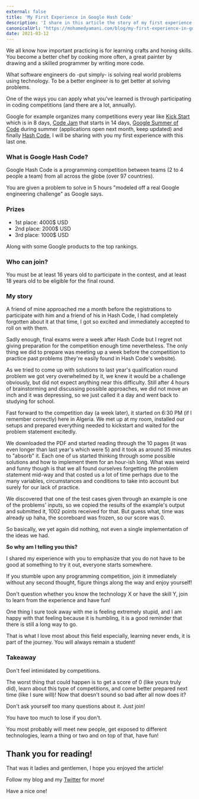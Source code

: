 ```yaml
---
external: false
title: 'My First Experience in Google Hash Code'
description: 'I share in this article the story of my first experience in the Google Hash Code competition and how I got obliterated.'
canonicalUrl: "https://mohamedyamani.com/blog/my-first-experience-in-google-hashcode"
date: 2021-03-12
---
```


We all know how important practicing is for learning crafts and honing skills. You become a better chef by cooking more often, a great painter by drawing and a skilled programmer by writing more code.

What software engineers do -put simply- is solving real world problems using technology. To be a better engineer is to get better at solving problems.

One of the ways you can apply what you've learned is through participating in coding competitions (and there are a lot, annually).

Google for example organizes many competitions every year like [Kick Start](https://codingcompetitions.withgoogle.com/kickstart) which is in 8 days, [Code Jam](https://codingcompetitions.withgoogle.com/codejam) that starts in 14 days, [Google Summer of Code](https://summerofcode.withgoogle.com) during summer (applications open next month, keep updated) and finally [Hash Code](https://codingcompetitions.withgoogle.com/hashcode), I will be sharing with you my first experience with this last one.

### What is Google Hash Code?

Google Hash Code is a programming competition between teams (2 to 4 people a team) from all across the globe (over 97 countries).

You are given a problem to solve in 5 hours "modeled off a real Google engineering challenge" as Google says.

### Prizes

- 1st place: 4000$ USD
- 2nd place: 2000$ USD
- 3rd place: 1000$ USD

Along with some Google products to the top rankings.

### Who can join?

You must be at least 16 years old to participate in the contest, and at least 18 years old to be eligible for the final round.

### My story

A friend of mine approached me a month before the registrations to participate with him and a friend of his in Hash Code, I had completely forgotten about it at that time, I got so excited and immediately accepted to roll on with them.

Sadly enough, final exams were a week after Hash Code but I regret not giving preparation for the competition enough time nevertheless. The only thing we did to prepare was meeting up a week before the competition to practice past problems (they're easily found in Hash Code's website).

As we tried to come up with solutions to last year's qualification round problem we got very overwhelmed by it, we knew it would be a challenge obviously, but did not expect anything near this difficulty. Still after 4 hours of brainstorming and discussing possible approaches, we did not move an inch and it was depressing, so we just called it a day and went back to studying for school.

Fast forward to the competition day (a week later), it started on 6:30 PM (if I remember correctly) here in Algeria. We met up at my room, installed our setups and prepared everything needed to kickstart and waited for the problem statement excitedly.

We downloaded the PDF and started reading through the 10 pages (it was even longer than last year's which were 5) and it took as around 35 minutes to "absorb" it. Each one of us started thinking through some possible solutions and how to implement them for an hour-ish long. What was weird and funny though is that we all found ourselves forgetting the problem statement mid-way and that costed us a lot of time perhaps due to the many variables, circumstances and conditions to take into account but surely for our lack of practice.

We discovered that one of the test cases given through an example is one of the problems' inputs, so we copied the results of the example's output and submitted it, 1002 points received for that. But guess what, time was already up haha, the scoreboard was frozen, so our score was 0.

So basically, we yet again did nothing, not even a single implementation of the ideas we had.

**So why am I telling you this?**

I shared my experience with you to emphasize that you do not have to be good at something to try it out, everyone starts somewhere.

If you stumble upon any programming competition, join it immediately without any second thought, figure things along the way and enjoy yourself!

Don't question whether you know the technology X or have the skill Y, join to learn from the experience and have fun!

One thing I sure took away with me is feeling extremely stupid, and I am happy with that feeling because it is humbling, it is a good reminder that there is still a long way to go.

That is what I love most about this field especially, learning never ends, it is part of the journey. You will always remain a student!

### Takeaway

Don't feel intimidated by competitions.

The worst thing that could happen is to get a score of 0 (like yours truly did), learn about this type of competitions, and come better prepared next time (like I sure will)!
Now that doesn't sound so bad after all now does it?

Don't ask yourself too many questions about it. Just join!

You have too much to lose if you don't.

You most probably will meet new people, get exposed to different technologies, learn a thing or two and on top of that, have fun!

## Thank you for reading!

That was it ladies and gentlemen, I hope you enjoyed the article!

Follow my blog and my [Twitter](https://twitter.com/yamanidev) for more!

Have a nice one!
